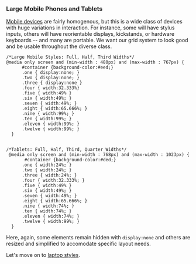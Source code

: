 ### Large Mobile Phones and Tablets

[Mobile devices](mobile.md) are fairly homogenous, but this is a wide class of devices with huge variations in interaction. For instance, some will have stylus inputs, others will have reorientable displays, kickstands, or hardware keyboards -- and many are portable. We want our grid system to look good and be usable throughout the diverse class. 

```
/*Large Mobile Styles: Full, Half, Third Widths*/
@media only screen and (min-width : 480px) and (max-width : 767px) {
      #container {background-color:#eed;}
      .one { display:none; }
      .two { display:none; }
      .three { display:none }
      .four { width:32.333%}
      .five { width:49% }
      .six { width:49%; }
      .seven { width:49%; }
      .eight { width:65.666%; }
      .nine { width:99%; }
      .ten { width:99%; }
      .eleven { width:99%; }
      .twelve { width:99%; }
  }


/*Tablets: Full, Half, Third, Quarter Widths*/
 @media only screen and (min-width : 768px) and (max-width : 1023px) {
       #container {background-color:#ded;}
      .one { width:24%; }
      .two { width:24%; }
      .three { width:24%; }
      .four { width:32.333%; }
      .five { width:49% }
      .six { width:49%; }
      .seven { width:49%; }
      .eight { width:65.666%; }
      .nine { width:74%; }
      .ten { width:74%; }
      .eleven { width:74%; }
      .twelve { width:99%; }
  }
  ```

Here, again, some elements remain hidden with `display:none` and others are resized and simplified to accomodate specific layout needs.

Let's move on to [laptop styles](laptop.md).
